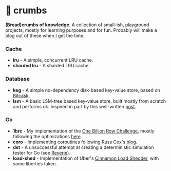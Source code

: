 # 🍞 crumbs

**(Bread)crumbs of knowledge**. A collection of small-ish, playground projects; mostly for learning purposes and for fun. Probably will make a blog out of these when I get the time.

### Cache

-   **lru** - A simple, concurrent LRU cache.
-   **sharded lru** - A sharded LRU cache.

### Database

-   **keg** - A simple no-dependency disk-based key-value store, based on [Bitcask](https://github.com/basho/bitcask).
-   **lsm** - A basic LSM-tree based key-value store, built mostly from scratch and performs ok. Inspired in part by this well-written [post](https://artem.krylysov.com/blog/2023/04/19/how-rocksdb-works/).

### Go

-   **1brc** - My implementation of the [One Billion Row Challenge](https://www.morling.dev/blog/one-billion-row-challenge/), mostly following the optimizations [here](https://benhoyt.com/writings/go-1brc/).
-   **coro** - Implementing coroutines following Russ Cox's [blog](https://research.swtch.com/coro).
-   **dst** - A unsuccessful attempt at creating a deterministic simulation tester for Go (see [Reverie](https://github.com/facebookexperimental/reverie)).
-   **load-shed** - Implementation of Uber's [Cinnamon Load Shedder](https://www.uber.com/blog/cinnamon-using-century-old-tech-to-build-a-mean-load-shedder/?uclick_id=0f04f49d-7cb2-4574-b24f-0fafec19a257), with some liberties taken.

